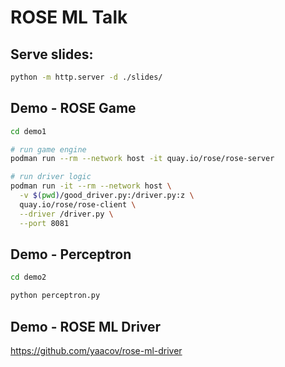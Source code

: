 # ROSE ML Talk

## Serve slides:

```bash
python -m http.server -d ./slides/
```

## Demo - ROSE Game

```bash
cd demo1

# run game engine 
podman run --rm --network host -it quay.io/rose/rose-server

# run driver logic
podman run -it --rm --network host \
  -v $(pwd)/good_driver.py:/driver.py:z \
  quay.io/rose/rose-client \
  --driver /driver.py \
  --port 8081
```

## Demo - Perceptron

```bash
cd demo2

python perceptron.py 
```

## Demo - ROSE ML Driver

https://github.com/yaacov/rose-ml-driver
